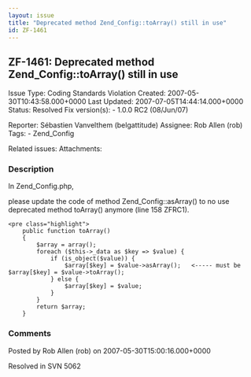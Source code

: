 ```yaml
---
layout: issue
title: "Deprecated method Zend_Config::toArray() still in use"
id: ZF-1461
---
```


ZF-1461: Deprecated method Zend\_Config::toArray() still in use
---------------------------------------------------------------

 Issue Type: Coding Standards Violation Created: 2007-05-30T10:43:58.000+0000 Last Updated: 2007-07-05T14:44:14.000+0000 Status: Resolved Fix version(s): - 1.0.0 RC2 (08/Jun/07)
 
 Reporter:  Sébastien Vanvelthem (belgattitude)  Assignee:  Rob Allen (rob)  Tags: - Zend\_Config
 
 Related issues: 
 Attachments: 
### Description

In Zend\_Config.php,

please update the code of method Zend\_Config::asArray() to no use deprecated method toArray() anymore (line 158 ZFRC1).

 
    <pre class="highlight">
        public function toArray()
        {
            $array = array();
            foreach ($this->_data as $key => $value) {
                if (is_object($value)) {
                    $array[$key] = $value->asArray();   <----- must be $array[$key] = $value->toArray();
                } else {
                    $array[$key] = $value;
                }
            }
            return $array;
        }


 

 

### Comments

Posted by Rob Allen (rob) on 2007-05-30T15:00:16.000+0000

Resolved in SVN 5062

 

 